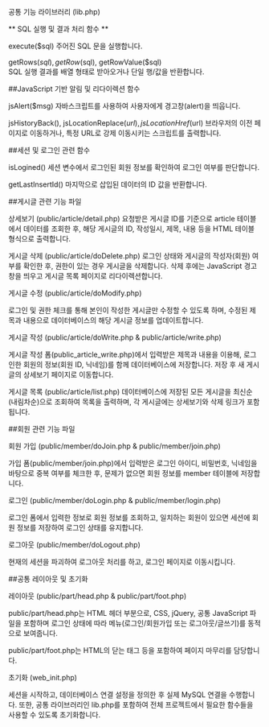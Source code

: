 공통 기능 라이브러리 (lib.php)

** SQL 실행 및 결과 처리 함수 **

execute($sql)
주어진 SQL 문을 실행합니다.

getRows($sql), getRow($sql), getRowValue($sql) </br>
SQL 실행 결과를 배열 형태로 받아오거나 단일 행/값을 반환합니다.


##JavaScript 기반 알림 및 리다이렉션 함수

jsAlert($msg)
자바스크립트를 사용하여 사용자에게 경고창(alert)을 띄웁니다.

jsHistoryBack(), jsLocationReplace($url), jsLocationHref($url)
브라우저의 이전 페이지로 이동하거나, 특정 URL로 강제 이동시키는 스크립트를 출력합니다.


##세션 및 로그인 관련 함수

isLogined()
세션 변수에서 로그인된 회원 정보를 확인하여 로그인 여부를 판단합니다.

getLastInsertId()
마지막으로 삽입된 데이터의 ID 값을 반환합니다.


##게시글 관련 기능 파일

상세보기 (public/article/detail.php)
요청받은 게시글 ID를 기준으로 article 테이블에서 데이터를 조회한 후, 
해당 게시글의 ID, 작성일시, 제목, 내용 등을 HTML 테이블 형식으로 출력합니다.

게시글 삭제 (public/article/doDelete.php)
로그인 상태와 게시글의 작성자(회원) 여부를 확인한 후, 
권한이 있는 경우 게시글을 삭제합니다. 삭제 후에는 JavaScript 경고창을 띄우고 
게시글 목록 페이지로 리다이렉션합니다.

게시글 수정 (public/article/doModify.php)

로그인 및 권한 체크를 통해 본인이 작성한 게시글만 수정할 수 있도록 하며, 
수정된 제목과 내용으로 데이터베이스의 해당 게시글 정보를 업데이트합니다.

게시글 작성 (public/article/doWrite.php & public/article/write.php)

게시글 작성 폼(public_article_write.php)에서 입력받은 제목과 내용을 이용해, 
로그인한 회원의 정보(회원 ID, 닉네임)를 함께 데이터베이스에 저장합니다. 
저장 후 새 게시글의 상세보기 페이지로 이동합니다.

게시글 목록 (public/article/list.php)
데이터베이스에 저장된 모든 게시글을 최신순(내림차순)으로 조회하여 목록을 출력하며, 
각 게시글에는 상세보기와 삭제 링크가 포함됩니다.


##회원 관련 기능 파일


회원 가입 (public/member/doJoin.php & public/member/join.php)

가입 폼(public/member/join.php)에서 입력받은 로그인 아이디, 비밀번호, 닉네임을 바탕으로 
중복 여부를 체크한 후, 문제가 없으면 회원 정보를 member 테이블에 저장합니다.


로그인 (public/member/doLogin.php & public/member/login.php)

로그인 폼에서 입력한 정보로 회원 정보를 조회하고, 
일치하는 회원이 있으면 세션에 회원 정보를 저장하여 로그인 상태를 유지합니다.


로그아웃 (public/member/doLogout.php)

현재의 세션을 파괴하여 로그아웃 처리를 하고, 로그인 페이지로 이동시킵니다.


##공통 레이아웃 및 초기화


레이아웃 (public/part/head.php & public/part/foot.php)

public/part/head.php는 HTML 헤더 부분으로, 
CSS, jQuery, 공통 JavaScript 파일을 포함하며 
로그인 상태에 따라 메뉴(로그인/회원가입 또는 로그아웃/글쓰기)를 동적으로 보여줍니다.

public/part/foot.php는 
HTML의 닫는 태그 등을 포함하여 페이지 마무리를 담당합니다.

초기화 (web_init.php)

세션을 시작하고, 데이터베이스 연결 설정을 정의한 후 실제 MySQL 연결을 수행합니다. 
또한, 공통 라이브러리인 lib.php를 포함하여 전체 프로젝트에서 필요한 함수들을 사용할 수 있도록 초기화합니다.
